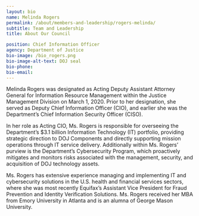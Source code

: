```yaml
---
layout: bio
name: Melinda Rogers
permalink: /about/members-and-leadership/rogers-melinda/
subtitle: Team and Leadership
title: About Our Council

position: Chief Information Officer
agency: Department of Justice
bio-image: /bio_rogers.png
bio-image-alt-text: DOJ seal
bio-phone:
bio-email:
---
```

Melinda Rogers was designated as Acting Deputy Assistant Attorney General for Information Resource Management within the Justice Management Division on March 1, 2020.  Prior to her designation, she served as Deputy Chief Information Officer (CIO), and earlier she was the Department’s Chief Information Security Officer (CISO).

In her role as Acting CIO, Ms. Rogers is responsible for overseeing the Department’s $3.1 billion Information Technology (IT) portfolio, providing strategic direction to DOJ Components and directly supporting mission operations through IT service delivery.  Additionally within Ms. Rogers’ purview is the Department’s Cybersecurity Program, which proactively mitigates and monitors risks associated with the management, security, and acquisition of DOJ technology assets.

Ms. Rogers has extensive experience managing and implementing IT and cybersecurity solutions in the U.S. health and financial services sectors, where she was most recently Equifax’s Assistant Vice President for Fraud Prevention and Identity Verification Solutions.  Ms. Rogers received her MBA from Emory University in Atlanta and is an alumna of George Mason University.

